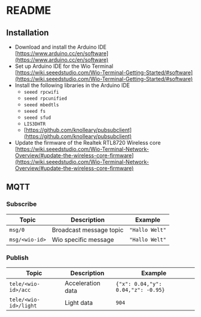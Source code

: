 # README

## Installation

- Download and install the Arduino IDE [https://www.arduino.cc/en/software](https://www.arduino.cc/en/software)
- Set up Arduino IDE for the Wio Terminal [https://wiki.seeedstudio.com/Wio-Terminal-Getting-Started/#software](https://wiki.seeedstudio.com/Wio-Terminal-Getting-Started/#software)
- Install the following libraries in the Arduino IDE
  - `seeed rpcwifi`
  - `seeed rpcunified`
  - `seeed mbedtls`
  - `seeed fs`
  - `seeed sfud`
  - `LIS3DHTR`
  - [https://github.com/knolleary/pubsubclient](https://github.com/knolleary/pubsubclient)
- Update the firmware of the Realtek RTL8720 Wireless core [https://wiki.seeedstudio.com/Wio-Terminal-Network-Overview/#update-the-wireless-core-firmware](https://wiki.seeedstudio.com/Wio-Terminal-Network-Overview/#update-the-wireless-core-firmware)

## MQTT

### Subscribe

| Topic                 | Description             | Example                            |
| --------------------- | ----------------------- | ---------------------------------- |
| `msg/0`               | Broadcast message topic | `"Hallo Welt"`                     |
| `msg/<wio-id>`        | Wio specific message    | `"Hallo Welt"`                     |

### Publish

| Topic                 | Description             | Example                            |
| --------------------- | ----------------------- | ---------------------------------- |
| `tele/<wio-id>/acc`   | Acceleration data       | `{"x": 0.04,"y": 0.04,"z": -0.95}` |
| `tele/<wio-id>/light` | Light data              | `904`                              |
